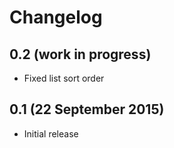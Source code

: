 # Changelog

## 0.2 (work in progress)

- Fixed list sort order


## 0.1 (22 September 2015)

- Initial release

